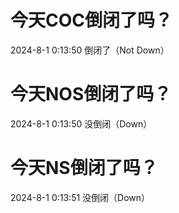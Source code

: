 # 今天COC倒闭了吗？

2024-8-1 0:13:50 倒闭了（Not Down）

# 今天NOS倒闭了吗？

2024-8-1 0:13:50 没倒闭（Down）

# 今天NS倒闭了吗？

2024-8-1 0:13:51 没倒闭（Down）

